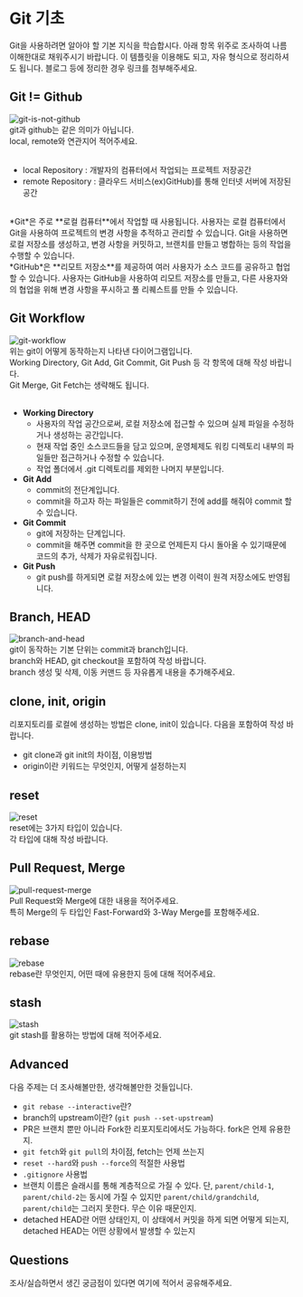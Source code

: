 # Git 기초
Git을 사용하려면 알아야 할 기본 지식을 학습합시다. 아래 항목 위주로 조사하여 나름 이해한대로 채워주시기 바랍니다. 이 템플릿을 이용해도 되고, 자유 형식으로 정리하셔도 됩니다. 블로그 등에 정리한 경우 링크를 첨부해주세요.

## Git != Github
![git-is-not-github](https://user-images.githubusercontent.com/51331195/160232512-3d6686ca-4ae3-4f11-a8d7-c893c0a7526a.png)  
git과 github는 같은 의미가 아닙니다.  
local, remote와 연관지어 적어주세요.
<br/><br/>
- local Repository : 개발자의 컴퓨터에서 작업되는 프로젝트 저장공간
- remote Repository : 클라우드 서비스(ex)GitHub)를 통해 인터넷 서버에 저장된 공간
<br/>
*Git*은 주로 **로컬 컴퓨터**에서 작업할 때 사용됩니다.
사용자는 로컬 컴퓨터에서 Git을 사용하여 프로젝트의 변경 사항을 추적하고 관리할 수 있습니다.
Git을 사용하면 로컬 저장소를 생성하고, 변경 사항을 커밋하고, 브랜치를 만들고 병합하는 등의 작업을 수행할 수 있습니다.
<br/>
*GitHub*은 **리모트 저장소**를 제공하여 여러 사용자가 소스 코드를 공유하고 협업할 수 있습니다.
사용자는 GitHub을 사용하여 리모트 저장소를 만들고, 다른 사용자와의 협업을 위해 변경 사항을 푸시하고 풀 리퀘스트를 만들 수 있습니다.




## Git Workflow
![git-workflow](https://cdn-media-1.freecodecamp.org/images/1*iL2J8k4ygQlg3xriKGimbQ.png)  
위는 git이 어떻게 동작하는지 나타낸 다이어그램입니다.  
Working Directory, Git Add, Git Commit, Git Push 등 각 항목에 대해 작성 바랍니다.  
Git Merge, Git Fetch는 생략해도 됩니다.
<br/><br/>
- **Working Directory**<br/>
    - 사용자의 작업 공간으로써, 로컬 저장소에 접근할 수 있으며 실제 파일을 수정하거나 생성하는 공간입니다.
    - 현재 작업 중인 소스코드들을 담고 있으며, 운영체제도 워킹 디렉토리 내부의 파일들만 접근하거나 수정할 수 있습니다.
    - 작업 폴더에서 .git 디렉토리를 제외한 나머지 부분입니다.
- **Git Add**<br/>
    - commit의 전단계입니다.
    - commit을 하고자 하는 파일들은 commit하기 전에 add를 해줘야 commit 할 수 있습니다.
- **Git Commit**<br/>
    - git에 저장하는 단계입니다.
    - commit을 해주면 commit을 한 곳으로 언제든지 다시 돌아올 수 있기때문에 코드의 추가, 삭제가 자유로워집니다.
- **Git Push**<br/>
    - git push를 하게되면 로컬 저장소에 있는 변경 이력이 원격 저장소에도 반영됩니다.


## Branch, HEAD
![branch-and-head](https://ihatetomatoes.net/wp-content/uploads/2020/04/07-head-pointer.png)  
git이 동작하는 기본 단위는 commit과 branch입니다.  
branch와 HEAD, git checkout을 포함하여 작성 바랍니다.  
branch 생성 및 삭제, 이동 커맨드 등 자유롭게 내용을 추가해주세요.

## clone, init, origin
리포지토리를 로컬에 생성하는 방법은 clone, init이 있습니다. 다음을 포함하여 작성 바랍니다.
- git clone과 git init의 차이점, 이용방법
- origin이란 키워드는 무엇인지, 어떻게 설정하는지

## reset
![reset](https://user-images.githubusercontent.com/51331195/160235594-8836570b-e8bf-484a-bb92-b2bd6d873066.png)  
reset에는 3가지 타입이 있습니다.  
각 타입에 대해 작성 바랍니다.


## Pull Request, Merge
![pull-request-merge](https://atlassianblog.wpengine.com/wp-content/uploads/bitbucket411-blog-1200x-branches2.png)  
Pull Request와 Merge에 대한 내용을 적어주세요.  
특히 Merge의 두 타입인 Fast-Forward와 3-Way Merge를 포함해주세요.

## rebase
![rebase](https://user-images.githubusercontent.com/51331195/160234052-7fe70f85-5906-4474-b809-782adae92b3c.png)  
rebase란 무엇인지, 어떤 때에 유용한지 등에 대해 적어주세요.

## stash
![stash](https://d8it4huxumps7.cloudfront.net/bites/wp-content/banners/2023/4/642a663eaff96_git_stash.png)  
git stash를 활용하는 방법에 대해 적어주세요.

## Advanced
다음 주제는 더 조사해볼만한, 생각해볼만한 것들입니다. 
- `git rebase --interactive`란?
- branch의 upstream이란? (`git push --set-upstream`)
- PR은 브랜치 뿐만 아니라 Fork한 리포지토리에서도 가능하다. fork은 언제 유용한지. 
- `git fetch`와 `git pull`의 차이점, fetch는 언제 쓰는지
- `reset --hard`와 `push --force`의 적절한 사용법
- `.gitignore` 사용법
- 브랜치 이름은 슬래시를 통해 계층적으로 가질 수 있다. 단, `parent/child-1`, `parent/child-2`는 동시에 가질 수 있지만 `parent/child/grandchild`, `parent/child`는 그러지 못한다. 무슨 이유 때문인지. 
- detached HEAD란 어떤 상태인지, 이 상태에서 커밋을 하게 되면 어떻게 되는지, detached HEAD는 어떤 상황에서 발생할 수 있는지

## Questions
조사/실습하면서 생긴 궁금점이 있다면 여기에 적어서 공유해주세요.
